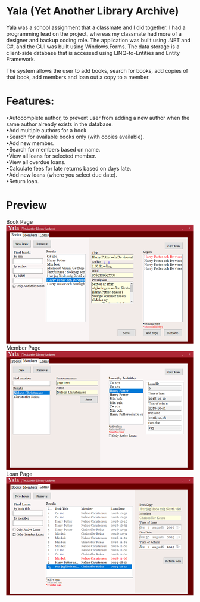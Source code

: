 # Yala (Yet Another Library Archive)

Yala was a school assignment that a classmate and I did together. I had a programming lead on the project, whereas my classmate had more of a designer and backup coding role.
The application was built using .NET and C#, and the GUI was built using Windows.Forms.
The data storage is a client-side database that is accessed using LINQ-to-Entities and Entity Framework.

The system allows the user to add books, search for books, add copies of that book, add members and loan out a copy to a member.

# Features:  
•Autocomplete author, to prevent user from adding a new author when the same author already exists in the database.  
•Add multiple authors for a book.  
•Search for available books only (with copies available).  
•Add new member.  
•Search for members based on name.  
•View all loans for selected member.  
•View all overdue loans.  
•Calculate fees for late returns based on days late.  
•Add new loans (where you select due date).  
•Return loan.  

# Preview
Book Page
![Book Page](example_image.png)
Member Page
![Member Page](example_image2.png)
Loan Page
![Loan Page](example_image3.png)
